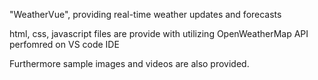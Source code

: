 "WeatherVue", providing real-time weather updates and forecasts

html, css, javascript files are provide with utilizing OpenWeatherMap API perfomred on VS code IDE

Furthermore sample images and videos are also provided. 
